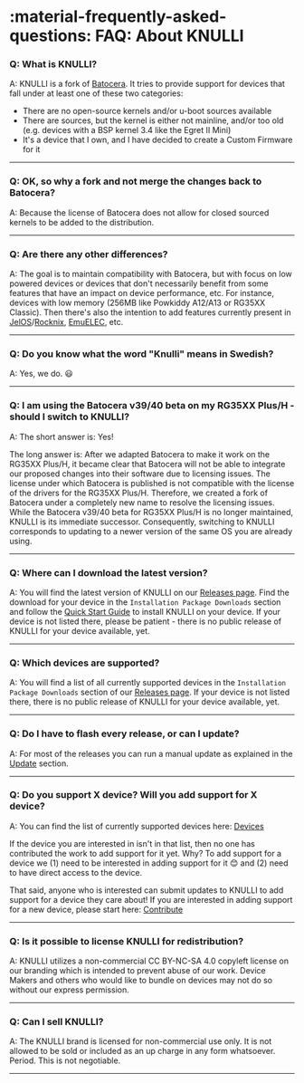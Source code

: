 # :material-frequently-asked-questions: FAQ: About KNULLI

### Q: What is KNULLI?
A: KNULLI is a fork of [Batocera](https://batocera.org). It tries to provide support for devices that fall under at least one of these two categories:

* There are no open-source kernels and/or u-boot sources available
* There are sources, but the kernel is either not mainline, and/or too old (e.g. devices with a BSP kernel 3.4 like the Egret II Mini)
* It's a device that I own, and I have decided to create a Custom Firmware for it

---

### Q: OK, so why a fork and not merge the changes back to Batocera?

A: Because the license of Batocera does not allow for closed sourced kernels to be added to the distribution.

---

### Q: Are there any other differences?

A: The goal is to maintain compatibility with Batocera, but with focus on low powered devices or devices that don't necessarily benefit from some features that have an impact on device performance, etc. For instance, devices with low memory (256MB like Powkiddy A12/A13 or RG35XX Classic). Then there's also the intention to add features currently present in [JelOS](https://jelos.org)/[Rocknix](https://github.com/rocknix), [EmuELEC](https://github.com/EmuELEC), etc.

---

### Q: Do you know what the word "Knulli" means in Swedish?

A: Yes, we do. 😃

---

### Q: I am using the Batocera v39/40 beta on my RG35XX Plus/H - should I switch to KNULLI?

A: The short answer is: Yes!

The long answer is: After we adapted Batocera to make it work on the RG35XX Plus/H, it became clear that Batocera will not be able to integrate our proposed changes into their software due to licensing issues. The license under which Batocera is published is not compatible with the license of the drivers for the RG35XX Plus/H. Therefore, we created a fork of Batocera under a completely new name to resolve the licensing issues. While the Batocera v39/40 beta for RG35XX Plus/H is no longer maintained, KNULLI is its immediate successor. Consequently, switching to KNULLI corresponds to updating to a newer version of the same OS you are already using.

---

### Q: Where can I download the latest version?

A: You will find the latest version of KNULLI on our [Releases page](https://github.com/knulli-cfw/distribution/releases/latest). Find the download for your device in the `Installation Package Downloads` section and follow the [Quick Start Guide](../../play/quick-start) to install KNULLI on your device. If your device is not listed there, please be patient - there is no public release of KNULLI for your device available, yet.

---

### Q: Which devices are supported?

A: You will find a list of all currently supported devices in the `Installation Package Downloads` section of our [Releases page](https://github.com/knulli-cfw/distribution/releases/latest). If your device is not listed there, there is no public release of KNULLI for your device available, yet.

---

### Q: Do I have to flash every release, or can I update?

A: For most of the releases you can run a manual update as explained in the [Update](../../play/update) section.

---

### Q: Do you support X device?  Will you add support for X device?

A: You can find the list of currently supported devices here: [Devices](../../devices)

If the device you are interested in isn't in that list, then no one has contributed the work to add support for it yet.  Why? To add support for a device we (1) need to be interested in adding support for it 😊 and (2) need to have direct access to the device.

That said, anyone who is interested can submit updates to KNULLI to add support for a device they care about! If you are interested in adding support for a new device, please start here: [Contribute](../../community/contribute)

---

### Q: Is it possible to license KNULLI for redistribution?

A: KNULLI utilizes a non-commercial CC BY-NC-SA 4.0 copyleft license on our branding which is intended to prevent abuse of our work.  Device Makers and others who would like to bundle on devices may not do so without our express permission.

---

### Q: Can I sell KNULLI?

A: The KNULLI brand is licensed for non-commercial use only.  It is not allowed to be sold or included as an up charge in any form whatsoever.  Period. This is not negotiable.

---
